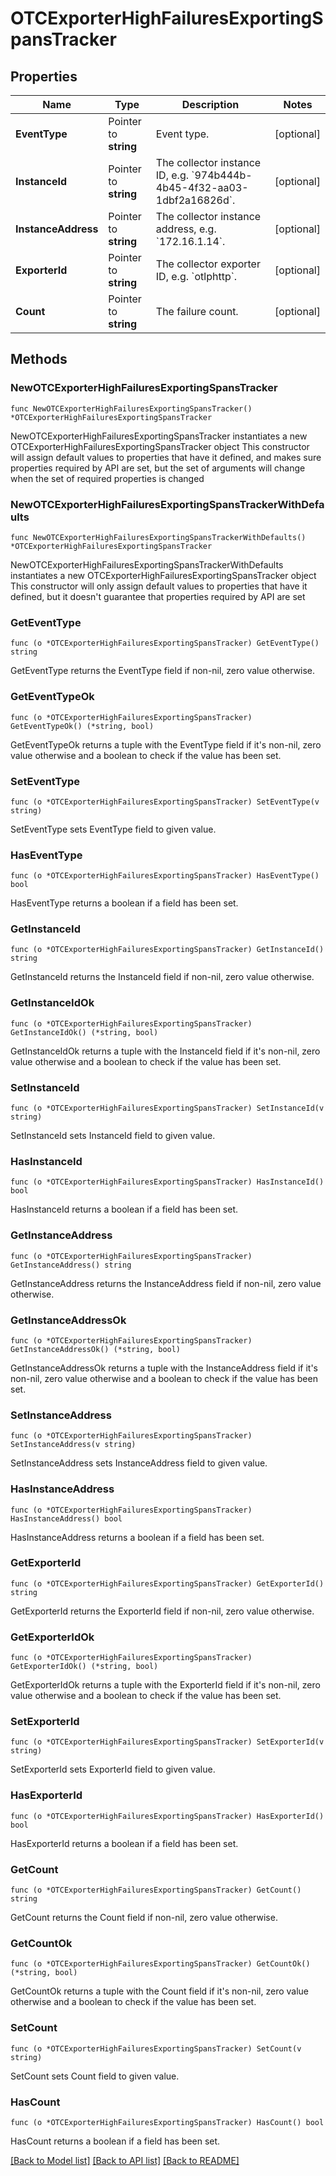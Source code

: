 # OTCExporterHighFailuresExportingSpansTracker

## Properties

Name | Type | Description | Notes
------------ | ------------- | ------------- | -------------
**EventType** | Pointer to **string** | Event type. | [optional] 
**InstanceId** | Pointer to **string** | The collector instance ID, e.g. &#x60;974b444b-4b45-4f32-aa03-1dbf2a16826d&#x60;. | [optional] 
**InstanceAddress** | Pointer to **string** | The collector instance address, e.g. &#x60;172.16.1.14&#x60;. | [optional] 
**ExporterId** | Pointer to **string** | The collector exporter ID, e.g. &#x60;otlphttp&#x60;. | [optional] 
**Count** | Pointer to **string** | The failure count. | [optional] 

## Methods

### NewOTCExporterHighFailuresExportingSpansTracker

`func NewOTCExporterHighFailuresExportingSpansTracker() *OTCExporterHighFailuresExportingSpansTracker`

NewOTCExporterHighFailuresExportingSpansTracker instantiates a new OTCExporterHighFailuresExportingSpansTracker object
This constructor will assign default values to properties that have it defined,
and makes sure properties required by API are set, but the set of arguments
will change when the set of required properties is changed

### NewOTCExporterHighFailuresExportingSpansTrackerWithDefaults

`func NewOTCExporterHighFailuresExportingSpansTrackerWithDefaults() *OTCExporterHighFailuresExportingSpansTracker`

NewOTCExporterHighFailuresExportingSpansTrackerWithDefaults instantiates a new OTCExporterHighFailuresExportingSpansTracker object
This constructor will only assign default values to properties that have it defined,
but it doesn't guarantee that properties required by API are set

### GetEventType

`func (o *OTCExporterHighFailuresExportingSpansTracker) GetEventType() string`

GetEventType returns the EventType field if non-nil, zero value otherwise.

### GetEventTypeOk

`func (o *OTCExporterHighFailuresExportingSpansTracker) GetEventTypeOk() (*string, bool)`

GetEventTypeOk returns a tuple with the EventType field if it's non-nil, zero value otherwise
and a boolean to check if the value has been set.

### SetEventType

`func (o *OTCExporterHighFailuresExportingSpansTracker) SetEventType(v string)`

SetEventType sets EventType field to given value.

### HasEventType

`func (o *OTCExporterHighFailuresExportingSpansTracker) HasEventType() bool`

HasEventType returns a boolean if a field has been set.

### GetInstanceId

`func (o *OTCExporterHighFailuresExportingSpansTracker) GetInstanceId() string`

GetInstanceId returns the InstanceId field if non-nil, zero value otherwise.

### GetInstanceIdOk

`func (o *OTCExporterHighFailuresExportingSpansTracker) GetInstanceIdOk() (*string, bool)`

GetInstanceIdOk returns a tuple with the InstanceId field if it's non-nil, zero value otherwise
and a boolean to check if the value has been set.

### SetInstanceId

`func (o *OTCExporterHighFailuresExportingSpansTracker) SetInstanceId(v string)`

SetInstanceId sets InstanceId field to given value.

### HasInstanceId

`func (o *OTCExporterHighFailuresExportingSpansTracker) HasInstanceId() bool`

HasInstanceId returns a boolean if a field has been set.

### GetInstanceAddress

`func (o *OTCExporterHighFailuresExportingSpansTracker) GetInstanceAddress() string`

GetInstanceAddress returns the InstanceAddress field if non-nil, zero value otherwise.

### GetInstanceAddressOk

`func (o *OTCExporterHighFailuresExportingSpansTracker) GetInstanceAddressOk() (*string, bool)`

GetInstanceAddressOk returns a tuple with the InstanceAddress field if it's non-nil, zero value otherwise
and a boolean to check if the value has been set.

### SetInstanceAddress

`func (o *OTCExporterHighFailuresExportingSpansTracker) SetInstanceAddress(v string)`

SetInstanceAddress sets InstanceAddress field to given value.

### HasInstanceAddress

`func (o *OTCExporterHighFailuresExportingSpansTracker) HasInstanceAddress() bool`

HasInstanceAddress returns a boolean if a field has been set.

### GetExporterId

`func (o *OTCExporterHighFailuresExportingSpansTracker) GetExporterId() string`

GetExporterId returns the ExporterId field if non-nil, zero value otherwise.

### GetExporterIdOk

`func (o *OTCExporterHighFailuresExportingSpansTracker) GetExporterIdOk() (*string, bool)`

GetExporterIdOk returns a tuple with the ExporterId field if it's non-nil, zero value otherwise
and a boolean to check if the value has been set.

### SetExporterId

`func (o *OTCExporterHighFailuresExportingSpansTracker) SetExporterId(v string)`

SetExporterId sets ExporterId field to given value.

### HasExporterId

`func (o *OTCExporterHighFailuresExportingSpansTracker) HasExporterId() bool`

HasExporterId returns a boolean if a field has been set.

### GetCount

`func (o *OTCExporterHighFailuresExportingSpansTracker) GetCount() string`

GetCount returns the Count field if non-nil, zero value otherwise.

### GetCountOk

`func (o *OTCExporterHighFailuresExportingSpansTracker) GetCountOk() (*string, bool)`

GetCountOk returns a tuple with the Count field if it's non-nil, zero value otherwise
and a boolean to check if the value has been set.

### SetCount

`func (o *OTCExporterHighFailuresExportingSpansTracker) SetCount(v string)`

SetCount sets Count field to given value.

### HasCount

`func (o *OTCExporterHighFailuresExportingSpansTracker) HasCount() bool`

HasCount returns a boolean if a field has been set.


[[Back to Model list]](../README.md#documentation-for-models) [[Back to API list]](../README.md#documentation-for-api-endpoints) [[Back to README]](../README.md)


